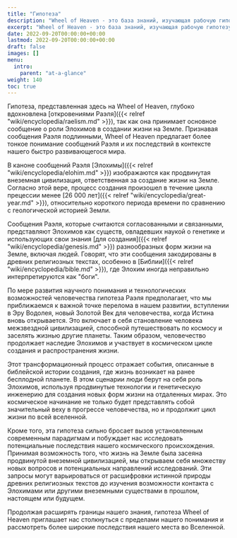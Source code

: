 ```yaml
---
title: "Гипотеза"
description: "Wheel of Heaven - это база знаний, изучающая рабочую гипотезу о том, что жизнь на Земле была разумно спроектирована внеземной цивилизацией, так называемыми Элохимами."
excerpt: "Wheel of Heaven - это база знаний, изучающая рабочую гипотезу о том, что жизнь на Земле была разумно спроектирована внеземной цивилизацией, так называемыми Элохимами."
date: 2022-09-20T00:00:00+00:00
lastmod: 2022-09-20T00:00:00+00:00
draft: false
images: []
menu:
  intro:
    parent: "at-a-glance"
weight: 140
toc: true
---
```


Гипотеза, представленная здесь на Wheel of Heaven, глубоко вдохновлена [откровениями Раэля]({{< relref "wiki/encyclopedia/raelism.md" >}}), так как она принимает основное сообщение о роли Элохимов в создании жизни на Земле. Признавая сообщения Раэля подлинными, Wheel of Heaven предлагает более тонкое понимание сообщений Раэля и их последствий в контексте нашего быстро развивающегося мира.

В каноне сообщений Раэля [Элохимы]({{< relref "wiki/encyclopedia/elohim.md" >}}) изображаются как продвинутая внеземная цивилизация, ответственная за создание жизни на Земле. Согласно этой вере, процесс создания произошел в течение цикла прецессии менее [26 000 лет]({{< relref "wiki/encyclopedia/great-year.md" >}}), относительно короткого периода времени по сравнению с геологической историей Земли.

Сообщения Раэля, которые считаются согласованными и связанными, представляют Элохимов как существ, овладевших наукой о генетике и использующих свои знания [для создания]({{< relref "wiki/encyclopedia/genesis.md" >}}) разнообразных форм жизни на Земле, включая людей. Говорят, что эти сообщения закодированы в древних религиозных текстах, особенно в [Библии]({{< relref "wiki/encyclopedia/bible.md" >}}), где Элохим иногда неправильно интерпретируются как "боги".

По мере развития научного понимания и технологических возможностей человечества гипотеза Раэля предполагает, что мы приближаемся к важной точке перелома в нашем развитии, вступлении в Эру Водолея, новый Золотой Век для человечества, когда Истина вновь открывается. Это включает в себя становление человека межзвездной цивилизацией, способной путешествовать по космосу и заселять жизнью другие планеты. Таким образом, человечество продолжает наследие Элохимов и участвует в космическом цикле создания и распространения жизни.

Этот трансформационный процесс отражает события, описанные в библейской истории создания, где жизнь возникает на ранее бесплодной планете. В этом сценарии люди берут на себя роль Элохимов, используя продвинутые технологии и генетическую инженерию для создания новых форм жизни на отдаленных мирах. Это космическое начинание не только будет представлять собой значительный веху в прогрессе человечества, но и продолжит цикл жизни по всей вселенной.

Кроме того, эта гипотеза сильно бросает вызов установленным современным парадигмам и побуждает нас исследовать потенциальные последствия нашего космического происхождения. Принимая возможность того, что жизнь на Земле была засеяна продвинутой внеземной цивилизацией, мы открываем себя множеству новых вопросов и потенциальных направлений исследований. Эти запросы могут варьироваться от расшифровки истинной природы древних религиозных текстов до изучения возможности контакта с Элохимами или другими внеземными существами в прошлом, настоящем или будущем.

Продолжая расширять границы нашего знания, гипотеза Wheel of Heaven приглашает нас столкнуться с пределами нашего понимания и рассмотреть более широкие последствия нашего места во Вселенной.
